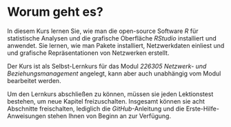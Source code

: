 # Worum geht es?
In diesem Kurs lernen Sie, wie man die open-source Software *R* für statistische Analysen und die grafische Oberfläche *RStudio* installiert und anwendet. Sie lernen, wie man Pakete installiert, Netzwerkdaten einliest und und grafische Repräsentationen von Netzwerken erstellt.

Der Kurs ist als Selbst-Lernkurs für das Modul *226305 Netzwerk- und Beziehungsmanagement* angelegt, kann aber auch unabhängig vom Modul bearbeitet werden.

Um den Lernkurs abschließen zu können, müssen sie jeden Lektionstest bestehen, um neue Kapitel freizuschalten. Insgesamt können sie acht Abschnitte freischalten, lediglich die *GitHub*-Anleitung und die Erste-Hilfe-Anweisungen stehen Ihnen von Beginn an zur Verfügung. 
